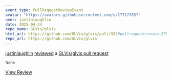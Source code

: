 ```yaml
---
event_type: PullRequestReviewEvent
avatar: "https://avatars.githubusercontent.com/u/27717785?"
user: justinlaughlin
date: 2025-04-24
repo_name: GLVis/glvis
html_url: https://github.com/GLVis/glvis/pull/332#pullrequestreview-2792690065
repo_url: https://github.com/GLVis/glvis
---
```


<a href='https://github.com/justinlaughlin' target='_blank'>justinlaughlin</a> <a href='https://github.com/GLVis/glvis/pull/332#pullrequestreview-2792690065' target='_blank'>reviewed</a> a <a href='https://github.com/GLVis/glvis/pull/332' target='_blank'>GLVis/glvis pull request</a>

<small>None</small>

<a href='https://github.com/GLVis/glvis/pull/332#pullrequestreview-2792690065' target='_blank'>View Review</a>